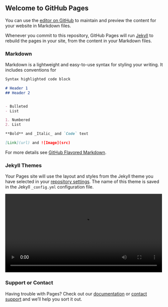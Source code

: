 ## Welcome to GitHub Pages

You can use the [editor on GitHub](https://github.com/super-xman/super-xman.github.io/edit/main/index.md) to maintain and preview the content for your website in Markdown files.

Whenever you commit to this repository, GitHub Pages will run [Jekyll](https://jekyllrb.com/) to rebuild the pages in your site, from the content in your Markdown files.

### Markdown

Markdown is a lightweight and easy-to-use syntax for styling your writing. It includes conventions for

```markdown
Syntax highlighted code block

# Header 1
## Header 2


- Bulleted
- List

1. Numbered
2. List

**Bold** and _Italic_ and `Code` text

[Link](url) and ![Image](src)
```

For more details see [GitHub Flavored Markdown](https://guides.github.com/features/mastering-markdown/).

### Jekyll Themes

Your Pages site will use the layout and styles from the Jekyll theme you have selected in your [repository settings](https://github.com/super-xman/super-xman.github.io/settings/pages). The name of this theme is saved in the Jekyll `_config.yml` configuration file.

<video src="https://walkclass-vr.oss-cn-hangzhou.aliyuncs.com/yuzelin/my-music/demo/%E8%A7%86%E9%A2%91%E6%95%99%E5%AD%A6.mp4" controls="controls" width="500"><video/>

### Support or Contact

Having trouble with Pages? Check out our [documentation](https://docs.github.com/categories/github-pages-basics/) or [contact support](https://support.github.com/contact) and we’ll help you sort it out.
